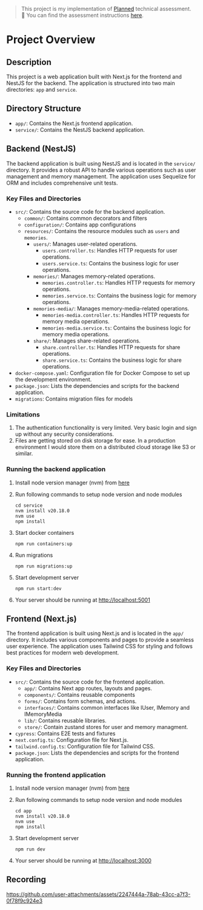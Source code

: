 > This project is my implementation of [Planned](https://planned.com/) technical assessment.  
> 📌 You can find the assessment instructions [here](./ASSESSMENT.md).

# Project Overview

## Description

This project is a web application built with Next.js for the frontend and NestJS for the backend. The application is structured into two main directories: `app` and `service`.

## Directory Structure

- `app/`: Contains the Next.js frontend application.
- `service/`: Contains the NestJS backend application.

## Backend (NestJS)

The backend application is built using NestJS and is located in the `service/` directory. It provides a robust API to handle various operations such as user management and memory management. The application uses Sequelize for ORM and includes comprehensive unit tests.

### Key Files and Directories

- `src/`: Contains the source code for the backend application.
  - `common/`: Contains common decorators and filters
  - `configuration/`: Contains app configurations
  - `resources/`: Contains the resource modules such as `users` and `memories`.
    - `users/`: Manages user-related operations.
      - `users.controller.ts`: Handles HTTP requests for user operations.
      - `users.service.ts`: Contains the business logic for user operations.
    - `memories/`: Manages memory-related operations.
      - `memories.controller.ts`: Handles HTTP requests for memory operations.
      - `memories.service.ts`: Contains the business logic for memory operations.
    - `memories-media/`: Manages memory-media-related operations.
      - `memories-media.controller.ts`: Handles HTTP requests for memory media operations.
      - `memories-media.service.ts`: Contains the business logic for memory media operations.
    - `share/`: Manages share-related operations.
      - `share.controller.ts`: Handles HTTP requests for share operations.
      - `share.service.ts`: Contains the business logic for share operations.
- `docker-compose.yaml`: Configuration file for Docker Compose to set up the development environment.
- `package.json`: Lists the dependencies and scripts for the backend application.
- `migrations`: Contains migration files for models

### Limitations

1. The authentication functionality is very limited. Very basic login and sign up without any security considerations.
2. Files are getting stored on disk storage for ease. In a production environment I would store them on a distributed cloud storage like S3 or similar.

### Running the backend application

1.  Install node version manager (nvm) from [here](https://github.com/nvm-sh/nvm#install--update-script)
2.  Run following commands to setup node version and node modules

        cd service
        nvm install v20.18.0
        nvm use
        npm install

3.  Start docker containers

        npm run containers:up

4.  Run migrations

        npm run migrations:up

5.  Start development server

        npm run start:dev

6.  Your server should be running at [http://localhost:5001](http://localhost:5001)

## Frontend (Next.js)

The frontend application is built using Next.js and is located in the `app/` directory. It includes various components and pages to provide a seamless user experience. The application uses Tailwind CSS for styling and follows best practices for modern web development.

### Key Files and Directories

- `src/`: Contains the source code for the frontend application.
  - `app/`: Contains Next app routes, layouts and pages.
  - `components/`: Contains reusable components
  - `forms/`: Contains form schemas, and actions.
  - `interfaces/`: Contains common interfaces like IUser, IMemory and IMemoryMedia
  - `lib/`: Contains reusable libraries.
  - `store/`: Contain zustand stores for user and memory managment.
- `cypress`: Contains E2E tests and fixtures
- `next.config.ts`: Configuration file for Next.js.
- `tailwind.config.ts`: Configuration file for Tailwind CSS.
- `package.json`: Lists the dependencies and scripts for the frontend application.

### Running the frontend application

1.  Install node version manager (nvm) from [here](https://github.com/nvm-sh/nvm#install--update-script)
2.  Run following commands to setup node version and node modules

        cd app
        nvm install v20.18.0
        nvm use
        npm install

3.  Start development server

        npm run dev

4.  Your server should be running at [http://localhost:3000](http://localhost:3000)

## Recording

https://github.com/user-attachments/assets/2247444a-78ab-43cc-a7f3-0f78f9c924e3
